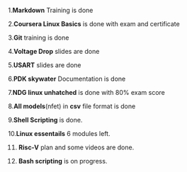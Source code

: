 1.**Markdown** Training is done

2.**Coursera Linux Basics** is done with exam and certificate

3.**Git** training is done 

4.**Voltage Drop** slides are done

5.**USART** slides are done 

6.**PDK skywater** Documentation is done

7.**NDG linux unhatched** is done with 80% exam score

8.**All models**(nfet) in **csv** file format is done

9.**Shell Scripting** is done.

10.**Linux essentails** 6 modules left.

11. **Risc-V** plan and some videos are done.

12. **Bash scripting** is on progress.


